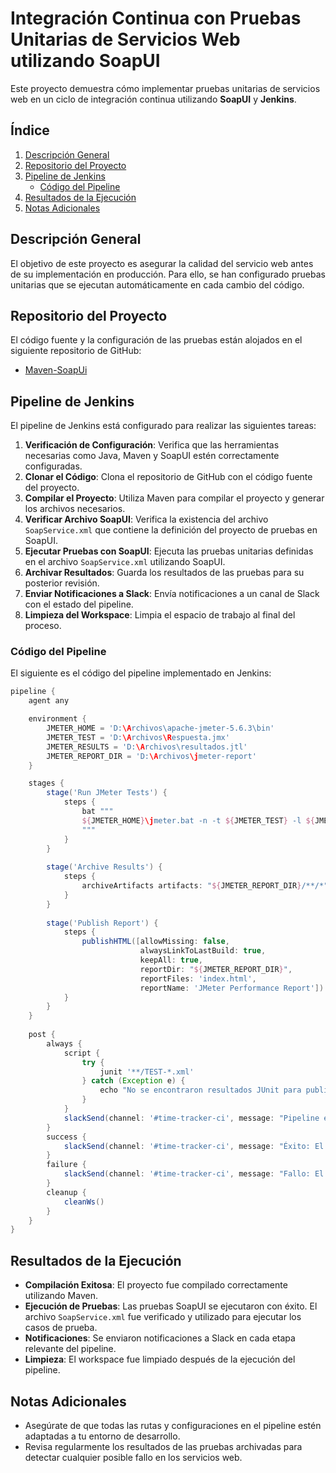 
# Integración Continua con Pruebas Unitarias de Servicios Web utilizando SoapUI

Este proyecto demuestra cómo implementar pruebas unitarias de servicios web en un ciclo de integración continua utilizando **SoapUI** y **Jenkins**.

## Índice
1. [Descripción General](#descripción-general)
2. [Repositorio del Proyecto](#repositorio-del-proyecto)
3. [Pipeline de Jenkins](#pipeline-de-jenkins)
   - [Código del Pipeline](#código-del-pipeline)
4. [Resultados de la Ejecución](#resultados-de-la-ejecución)
5. [Notas Adicionales](#notas-adicionales)

## Descripción General

El objetivo de este proyecto es asegurar la calidad del servicio web antes de su implementación en producción. Para ello, se han configurado pruebas unitarias que se ejecutan automáticamente en cada cambio del código.

## Repositorio del Proyecto

El código fuente y la configuración de las pruebas están alojados en el siguiente repositorio de GitHub:

- [Maven-SoapUi](https://github.com/vngerus/Maven-SoapUi)

## Pipeline de Jenkins

El pipeline de Jenkins está configurado para realizar las siguientes tareas:

1. **Verificación de Configuración**: Verifica que las herramientas necesarias como Java, Maven y SoapUI estén correctamente configuradas.
2. **Clonar el Código**: Clona el repositorio de GitHub con el código fuente del proyecto.
3. **Compilar el Proyecto**: Utiliza Maven para compilar el proyecto y generar los archivos necesarios.
4. **Verificar Archivo SoapUI**: Verifica la existencia del archivo `SoapService.xml` que contiene la definición del proyecto de pruebas en SoapUI.
5. **Ejecutar Pruebas con SoapUI**: Ejecuta las pruebas unitarias definidas en el archivo `SoapService.xml` utilizando SoapUI.
6. **Archivar Resultados**: Guarda los resultados de las pruebas para su posterior revisión.
7. **Enviar Notificaciones a Slack**: Envía notificaciones a un canal de Slack con el estado del pipeline.
8. **Limpieza del Workspace**: Limpia el espacio de trabajo al final del proceso.

### Código del Pipeline

El siguiente es el código del pipeline implementado en Jenkins:

```groovy
pipeline {
    agent any

    environment {
        JMETER_HOME = 'D:\Archivos\apache-jmeter-5.6.3\bin'
        JMETER_TEST = 'D:\Archivos\Respuesta.jmx'
        JMETER_RESULTS = 'D:\Archivos\resultados.jtl'
        JMETER_REPORT_DIR = 'D:\Archivos\jmeter-report'
    }

    stages {
        stage('Run JMeter Tests') {
            steps {
                bat """
                ${JMETER_HOME}\jmeter.bat -n -t ${JMETER_TEST} -l ${JMETER_RESULTS} -e -o ${JMETER_REPORT_DIR}
                """
            }
        }
        
        stage('Archive Results') {
            steps {
                archiveArtifacts artifacts: "${JMETER_REPORT_DIR}/**/*", allowEmptyArchive: true
            }
        }
        
        stage('Publish Report') {
            steps {
                publishHTML([allowMissing: false,
                             alwaysLinkToLastBuild: true,
                             keepAll: true,
                             reportDir: "${JMETER_REPORT_DIR}",
                             reportFiles: 'index.html',
                             reportName: 'JMeter Performance Report'])
            }
        }
    }
    
    post {
        always {
            script {
                try {
                    junit '**/TEST-*.xml'
                } catch (Exception e) {
                    echo "No se encontraron resultados JUnit para publicar"
                }
            }
            slackSend(channel: '#time-tracker-ci', message: "Pipeline en proceso: ${currentBuild.fullDisplayName}")
        }
        success {
            slackSend(channel: '#time-tracker-ci', message: "Éxito: El Pipeline se ha completado con éxito: ${currentBuild.fullDisplayName}")
        }
        failure {
            slackSend(channel: '#time-tracker-ci', message: "Fallo: El Pipeline ha fallado: ${currentBuild.fullDisplayName}")
        }
        cleanup {
            cleanWs()
        }
    }
}
```

## Resultados de la Ejecución

- **Compilación Exitosa**: El proyecto fue compilado correctamente utilizando Maven.
- **Ejecución de Pruebas**: Las pruebas SoapUI se ejecutaron con éxito. El archivo `SoapService.xml` fue verificado y utilizado para ejecutar los casos de prueba.
- **Notificaciones**: Se enviaron notificaciones a Slack en cada etapa relevante del pipeline.
- **Limpieza**: El workspace fue limpiado después de la ejecución del pipeline.

## Notas Adicionales

- Asegúrate de que todas las rutas y configuraciones en el pipeline estén adaptadas a tu entorno de desarrollo.
- Revisa regularmente los resultados de las pruebas archivadas para detectar cualquier posible fallo en los servicios web.
